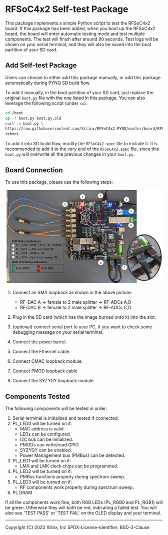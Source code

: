 # RFSoC4x2 Self-test Package

This package implements a simple Python script to test the RFSoC4x2 board.
If this package has been added, when you boot up the RFSoC4x2 board,
the board will enter automatic testing mode and test multiple components.
The test will finish after around 90 seconds. Test logs will be shown
on your serial terminal, and they will also be saved into the boot partition
of your SD card.

## Add Self-test Package

Users can choose to either add this package manually, or add this package
automatically during PYNQ SD build flow.

To add it manually, in the boot partition of your SD card, just replace the
original `boot.py` file with the one listed in this package. You can also
leverage the following script (under `su`).

```bash
cd /boot
cp -f boot.py boot.py.old
curl -o boot.py \
https://raw.githubusercontent.com/Xilinx/RFSoC4x2-PYNQ/master/board/RFSoC4x2/packages/selftest/boot.py
reboot
```

To add it into SD build flow, modify the `RFSoC4x2.spec` file to include it.
It is recommended to add it to the very end of the `RFSoC4x2.spec` file, 
since this `boot.py` will overwrite all the previous changes in your `boot.py`.

## Board Connection

To use this package, please use the following steps:

![alt](./RFSoC4x2-Connections-TopDown-View.png)

1. Connect an SMA loopback as shown in the above picture:
	* RF-DAC A -> female to 2 male splitter -> RF-ADCs A,B
	* RF-DAC B -> female to 2 male splitter -> RF-ADCs C,D

2. Plug in the SD card (which has the image burned onto it) into the slot.
3. (optional) connect serial port to your PC, if you want to check some
   debugging message on your serial terminal.
4. Connect the power barrel.
5. Connect the Ethernet cable.
6. Connect CMAC loopback module.
7. Connect PMOD loopback cable
8. Connect the SYZYGY loopback module.

## Components Tested

The following components will be tested in order:

1. Serial terminal is initialized and tested if connected.
2. PL_LED0 will be turned on if:
	* MAC address is valid.
	* LEDs can be configured.
	* I2C bus can be initialized.
	* PMODs can write/read GPIO
	* SYZYGY can be enabled.
	* Power Management bus (PMBus) can be detected.
3. PL_LED1 will be turned on if:
	* LMX and LMK clock chips can be programmed.
4. PL_LED2 will be turned on if:
	* PMBus functions properly during spectrum sweep. 
5. PL_LED3 will be turned on if:
	* RF components work properly during spectrum sweep.
6. PL DRAM

If all the components work fine, both RGB LEDs (PL_RGB0 and PL_RGB1) will be green.
Otherwise they will both be red, indicating a failed test. You will also
see 'TEST PASS' or 'TEST FAIL' on the OLED display and your terminal.

----
Copyright (C) 2022 Xilinx, Inc
SPDX-License-Identifier: BSD-3-Clause
